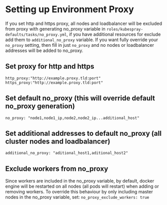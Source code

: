 # Setting up Environment Proxy

If you set http and https proxy, all nodes and loadbalancer will be excluded from proxy with generating no_proxy variable in `roles/kubespray-defaults/tasks/no_proxy.yml`, if you have additional resources for exclude add them to `additional_no_proxy` variable. If you want fully override your `no_proxy` setting, then fill in just `no_proxy` and no nodes or loadbalancer addresses will be added to no_proxy.

## Set proxy for http and https

 `http_proxy:"http://example.proxy.tld:port"`
 `https_proxy:"http://example.proxy.tld:port"`

## Set default no_proxy (this will override default no_proxy generation)

`no_proxy: "node1,node1_ip,node2,node2_ip...additional_host"`

## Set additional addresses to default no_proxy (all cluster nodes and loadbalancer)

`additional_no_proxy: "aditional_host1,aditional_host2"`

## Exclude workers from no_proxy

Since workers are included in the no_proxy variable, by default, docker engine will be restarted on all nodes (all
pods will restart) when adding or removing workers.  To override this behaviour by only including master nodes in the
no_proxy variable, set:
`no_proxy_exclude_workers: true`
